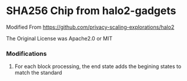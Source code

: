 # SHA256 Chip from halo2-gadgets

Modified From https://github.com/privacy-scaling-explorations/halo2

The Original License was Apache2.0 or MIT


### Modifications
1. For each block processing, the end state adds the begining states to match the standard